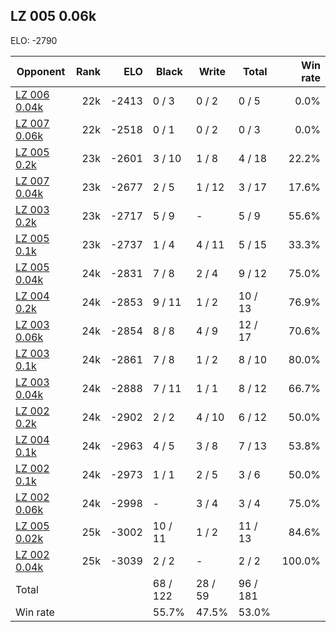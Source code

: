 ## LZ 005 0.06k ##

ELO: -2790

Opponent | Rank | ELO | Black | Write | Total | Win rate
---------|-----:|----:|-------|-------|-------|-------:
[LZ 006 0.04k](LZ%20006%200.04k.md) | 22k | -2413 | 0 / 3 | 0 / 2 | 0 / 5 | 0.0%
[LZ 007 0.06k](LZ%20007%200.06k.md) | 22k | -2518 | 0 / 1 | 0 / 2 | 0 / 3 | 0.0%
[LZ 005 0.2k](LZ%20005%200.2k.md) | 23k | -2601 | 3 / 10 | 1 / 8 | 4 / 18 | 22.2%
[LZ 007 0.04k](LZ%20007%200.04k.md) | 23k | -2677 | 2 / 5 | 1 / 12 | 3 / 17 | 17.6%
[LZ 003 0.2k](LZ%20003%200.2k.md) | 23k | -2717 | 5 / 9 | - | 5 / 9 | 55.6%
[LZ 005 0.1k](LZ%20005%200.1k.md) | 23k | -2737 | 1 / 4 | 4 / 11 | 5 / 15 | 33.3%
[LZ 005 0.04k](LZ%20005%200.04k.md) | 24k | -2831 | 7 / 8 | 2 / 4 | 9 / 12 | 75.0%
[LZ 004 0.2k](LZ%20004%200.2k.md) | 24k | -2853 | 9 / 11 | 1 / 2 | 10 / 13 | 76.9%
[LZ 003 0.06k](LZ%20003%200.06k.md) | 24k | -2854 | 8 / 8 | 4 / 9 | 12 / 17 | 70.6%
[LZ 003 0.1k](LZ%20003%200.1k.md) | 24k | -2861 | 7 / 8 | 1 / 2 | 8 / 10 | 80.0%
[LZ 003 0.04k](LZ%20003%200.04k.md) | 24k | -2888 | 7 / 11 | 1 / 1 | 8 / 12 | 66.7%
[LZ 002 0.2k](LZ%20002%200.2k.md) | 24k | -2902 | 2 / 2 | 4 / 10 | 6 / 12 | 50.0%
[LZ 004 0.1k](LZ%20004%200.1k.md) | 24k | -2963 | 4 / 5 | 3 / 8 | 7 / 13 | 53.8%
[LZ 002 0.1k](LZ%20002%200.1k.md) | 24k | -2973 | 1 / 1 | 2 / 5 | 3 / 6 | 50.0%
[LZ 002 0.06k](LZ%20002%200.06k.md) | 24k | -2998 | - | 3 / 4 | 3 / 4 | 75.0%
[LZ 005 0.02k](LZ%20005%200.02k.md) | 25k | -3002 | 10 / 11 | 1 / 2 | 11 / 13 | 84.6%
[LZ 002 0.04k](LZ%20002%200.04k.md) | 25k | -3039 | 2 / 2 | - | 2 / 2 | 100.0%
Total | | | 68 / 122 | 28 / 59 | 96 / 181 | 
Win rate| | | 55.7% | 47.5% | 53.0% | 
